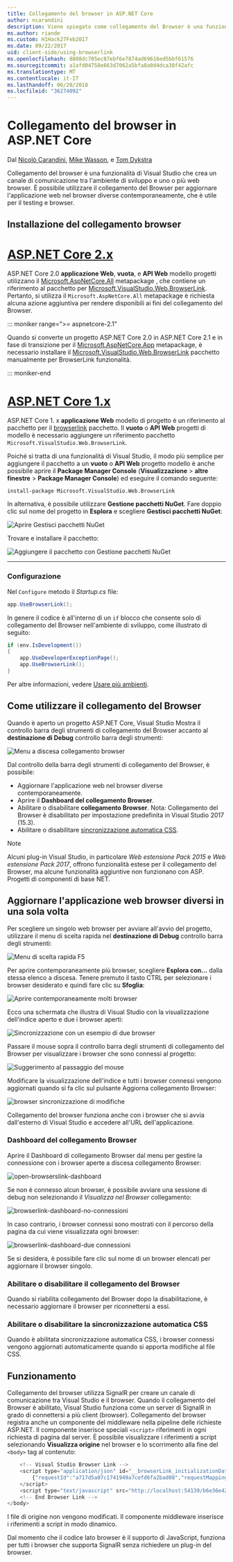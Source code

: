 ```yaml
---
title: Collegamento del browser in ASP.NET Core
author: ncarandini
description: Viene spiegato come collegamento del Browser è una funzionalità di Visual Studio che collega l'ambiente di sviluppo con uno o più web browser.
ms.author: riande
ms.custom: H1Hack27Feb2017
ms.date: 09/22/2017
uid: client-side/using-browserlink
ms.openlocfilehash: 8808dc705ec87ebf6e7874ad69616ed5bbf61576
ms.sourcegitcommit: a1afd04758e663d7062a5bfa8a0d4dca38f42afc
ms.translationtype: MT
ms.contentlocale: it-IT
ms.lasthandoff: 06/20/2018
ms.locfileid: "36274092"
---
```

# <a name="browser-link-in-aspnet-core"></a>Collegamento del browser in ASP.NET Core

Dal [Nicolò Carandini](https://github.com/ncarandini), [Mike Wasson](https://github.com/MikeWasson), e [Tom Dykstra](https://github.com/tdykstra)

Collegamento del browser è una funzionalità di Visual Studio che crea un canale di comunicazione tra l'ambiente di sviluppo e uno o più web browser. È possibile utilizzare il collegamento del Browser per aggiornare l'applicazione web nel browser diverse contemporaneamente, che è utile per il testing e browser.

## <a name="browser-link-setup"></a>Installazione del collegamento browser

# <a name="aspnet-core-2xtabaspnetcore2x"></a>[ASP.NET Core 2.x](#tab/aspnetcore2x)

ASP.NET Core 2.0 **applicazione Web**, **vuota**, e **API Web** modello progetti utilizzano il [Microsoft.AspNetCore.All](https://www.nuget.org/packages/Microsoft.AspNetCore.All/) metapackage , che contiene un riferimento al pacchetto per [Microsoft.VisualStudio.Web.BrowserLink](https://www.nuget.org/packages/Microsoft.VisualStudio.Web.BrowserLink/). Pertanto, si utilizza il `Microsoft.AspNetCore.All` metapackage è richiesta alcuna azione aggiuntiva per rendere disponibili ai fini del collegamento del Browser.

::: moniker range=">= aspnetcore-2.1"

Quando si converte un progetto ASP.NET Core 2.0 in ASP.NET Core 2.1 e in fase di transizione per il [Microsoft.AspNetCore.App](xref:fundamentals/metapackage-app) metapackage, è necessario installare il [Microsoft.VisualStudio.Web.BrowserLink](https://www.nuget.org/packages/Microsoft.VisualStudio.Web.BrowserLink/) pacchetto manualmente per BrowserLink funzionalità.

::: moniker-end

# <a name="aspnet-core-1xtabaspnetcore1x"></a>[ASP.NET Core 1.x](#tab/aspnetcore1x)

ASP.NET Core 1. x **applicazione Web** modello di progetto è un riferimento al pacchetto per il [browserlink](https://www.nuget.org/packages/Microsoft.VisualStudio.Web.BrowserLink/) pacchetto. Il **vuoto** o **API Web** progetti di modello è necessario aggiungere un riferimento pacchetto `Microsoft.VisualStudio.Web.BrowserLink`.

Poiché si tratta di una funzionalità di Visual Studio, il modo più semplice per aggiungere il pacchetto a un **vuoto** o **API Web** progetto modello è anche possibile aprire il **Package Manager Console** (**Visualizzazione** > **altre finestre** > **Package Manager Console**) ed eseguire il comando seguente:

```console
install-package Microsoft.VisualStudio.Web.BrowserLink
```

In alternativa, è possibile utilizzare **Gestione pacchetti NuGet**. Fare doppio clic sul nome del progetto in **Esplora** e scegliere **Gestisci pacchetti NuGet**:

![Aprire Gestisci pacchetti NuGet](using-browserlink/_static/open-nuget-package-manager.png)

Trovare e installare il pacchetto:

![Aggiungere il pacchetto con Gestione pacchetti NuGet](using-browserlink/_static/add-package-with-nuget-package-manager.png)

---

### <a name="configuration"></a>Configurazione

Nel `Configure` metodo il *Startup.cs* file:

```csharp
app.UseBrowserLink();
```

In genere il codice è all'interno di un `if` blocco che consente solo di collegamento del Browser nell'ambiente di sviluppo, come illustrato di seguito:

```csharp
if (env.IsDevelopment())
{
    app.UseDeveloperExceptionPage();
    app.UseBrowserLink();
}
```

Per altre informazioni, vedere [Usare più ambienti](xref:fundamentals/environments).

## <a name="how-to-use-browser-link"></a>Come utilizzare il collegamento del Browser

Quando è aperto un progetto ASP.NET Core, Visual Studio Mostra il controllo barra degli strumenti di collegamento del Browser accanto al **destinazione di Debug** controllo barra degli strumenti:

![Menu a discesa collegamento browser](using-browserlink/_static/browserLink-dropdown-menu.png)

Dal controllo della barra degli strumenti di collegamento del Browser, è possibile:

* Aggiornare l'applicazione web nel browser diverse contemporaneamente.
* Aprire il **Dashboard del collegamento Browser**.
* Abilitare o disabilitare **collegamento Browser**. Nota: Collegamento del Browser è disabilitato per impostazione predefinita in Visual Studio 2017 (15.3).
* Abilitare o disabilitare [sincronizzazione automatica CSS](#enable-or-disable-css-auto-sync).

> [!NOTE]
> Alcuni plug-in Visual Studio, in particolare *Web estensione Pack 2015* e *Web estensione Pack 2017*, offrono funzionalità estese per il collegamento del Browser, ma alcune funzionalità aggiuntive non funzionano con ASP. Progetti di componenti di base NET.

## <a name="refresh-the-web-application-in-several-browsers-at-once"></a>Aggiornare l'applicazione web browser diversi in una sola volta

Per scegliere un singolo web browser per avviare all'avvio del progetto, utilizzare il menu di scelta rapida nel **destinazione di Debug** controllo barra degli strumenti:

![Menu di scelta rapida F5](using-browserlink/_static/debug-target-dropdown-menu.png)

Per aprire contemporaneamente più browser, scegliere **Esplora con...**  dalla stessa elenco a discesa. Tenere premuto il tasto CTRL per selezionare i browser desiderato e quindi fare clic su **Sfoglia**:

![Aprire contemporaneamente molti browser](using-browserlink/_static/open-many-browsers-at-once.png)

Ecco una schermata che illustra di Visual Studio con la visualizzazione dell'indice aperto e due i browser aperti:

![Sincronizzazione con un esempio di due browser](using-browserlink/_static/sync-with-two-browsers-example.png)

Passare il mouse sopra il controllo barra degli strumenti di collegamento del Browser per visualizzare i browser che sono connessi al progetto:

![Suggerimento al passaggio del mouse](using-browserlink/_static/hoover-tip.png)

Modificare la visualizzazione dell'indice e tutti i browser connessi vengono aggiornati quando si fa clic sul pulsante Aggiorna collegamento Browser:

![browser sincronizzazione di modifiche](using-browserlink/_static/browsers-sync-to-changes.png)

Collegamento del browser funziona anche con i browser che si avvia dall'esterno di Visual Studio e accedere all'URL dell'applicazione.

### <a name="the-browser-link-dashboard"></a>Dashboard del collegamento Browser

Aprire il Dashboard di collegamento Browser dal menu per gestire la connessione con i browser aperte a discesa collegamento Browser:

![open-browserslink-dashboard](using-browserlink/_static/open-browserlink-dashboard.png)

Se non è connesso alcun browser, è possibile avviare una sessione di debug non selezionando il *Visualizza nel Browser* collegamento:

![browserlink-dashboard-no-connessioni](using-browserlink/_static/browserlink-dashboard-no-connections.png)

In caso contrario, i browser connessi sono mostrati con il percorso della pagina da cui viene visualizzata ogni browser:

![browserlink-dashboard-due connessioni](using-browserlink/_static/browserlink-dashboard-two-connections.png)

Se si desidera, è possibile fare clic sul nome di un browser elencati per aggiornare il browser singolo.

### <a name="enable-or-disable-browser-link"></a>Abilitare o disabilitare il collegamento del Browser

Quando si riabilita collegamento del Browser dopo la disabilitazione, è necessario aggiornare il browser per riconnettersi a essi.

### <a name="enable-or-disable-css-auto-sync"></a>Abilitare o disabilitare la sincronizzazione automatica CSS

Quando è abilitata sincronizzazione automatica CSS, i browser connessi vengono aggiornati automaticamente quando si apporta modifiche al file CSS.

## <a name="how-does-it-work"></a>Funzionamento

Collegamento del browser utilizza SignalR per creare un canale di comunicazione tra Visual Studio e il browser. Quando il collegamento del Browser è abilitato, Visual Studio funziona come un server di SignalR in grado di connettersi a più client (browser). Collegamento del browser registra anche un componente del middleware nella pipeline delle richieste ASP.NET. Il componente inserisce speciali `<script>` riferimenti in ogni richiesta di pagina dal server. È possibile visualizzare i riferimenti a script selezionando **Visualizza origine** nel browser e lo scorrimento alla fine del `<body>` tag al contenuto:

```javascript
    <!-- Visual Studio Browser Link -->
    <script type="application/json" id="__browserLink_initializationData">
        {"requestId":"a717d5a07c1741949a7cefd6fa2bad08","requestMappingFromServer":false}
    </script>
    <script type="text/javascript" src="http://localhost:54139/b6e36e429d034f578ebccd6a79bf19bf/browserLink" async="async"></script>
    <!-- End Browser Link -->
</body>
```

I file di origine non vengono modificati. Il componente middleware inserisce i riferimenti a script in modo dinamico. 

Dal momento che il codice lato browser è il supporto di JavaScript, funziona per tutti i browser che supporta SignalR senza richiedere un plug-in del browser.
